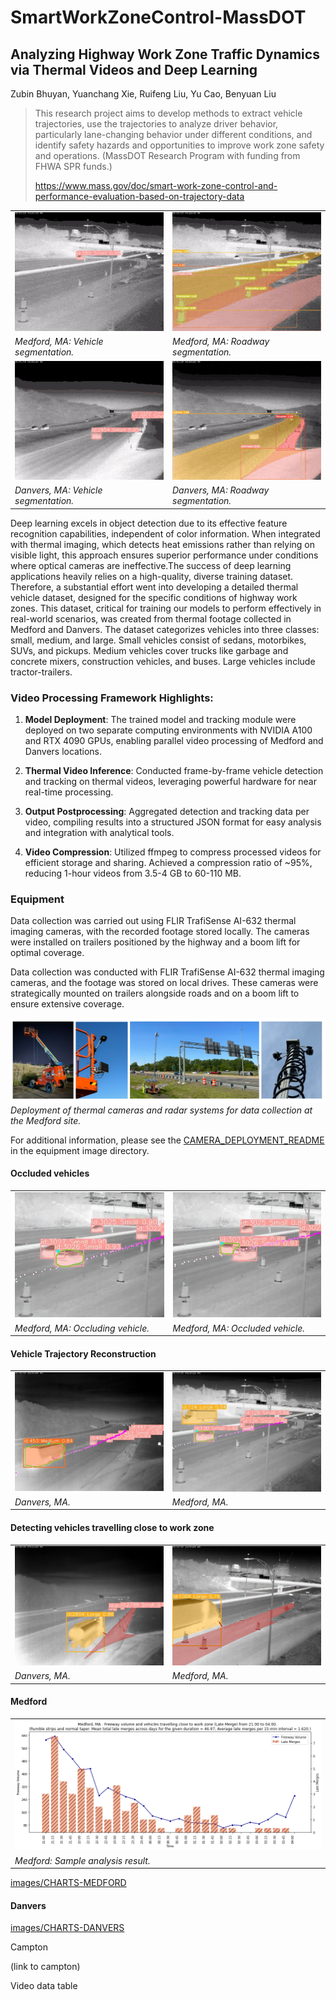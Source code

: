 # SmartWorkZoneControl-MassDOT

## Analyzing Highway Work Zone Traffic Dynamics via Thermal Videos and Deep Learning

Zubin Bhuyan, Yuanchang Xie, Ruifeng Liu, Yu Cao, Benyuan Liu

> This research project aims to develop methods to extract vehicle trajectories, use the trajectories to analyze driver behavior, particularly lane-changing behavior under different conditions, and identify safety hazards and opportunities to improve work zone safety and operations. (MassDOT Research Program with funding from FHWA SPR funds.)
>
> https://www.mass.gov/doc/smart-work-zone-control-and-performance-evaluation-based-on-trajectory-data


<table>
  <tr>
    <td> <img src="images/gif/Med-op-veh-Medford-2-COMP.gif"  alt="Andover-close call" ></td>
    <td> <img src="images/gif/Med-op-lane-Medford-2-COMP.gif" alt="Auburn-speed of vehicles" ></td>
   </tr> 
   <tr>
      <td><i>Medford, MA: Vehicle segmentation.</i></td>
      <td><i>Medford, MA: Roadway segmentation.</i> </td>
  </tr>
  <tr>
    <td> <img src="images/gif/Dan-op-veh-Danvers-2-COMP.gif"  alt="Andover-close call" ></td>
    <td> <img src="images/gif/Dan-op-lane-Danvers-2-COMP.gif" alt="Auburn-speed of vehicles" ></td>
   </tr> 
   <tr>
      <td><i>Danvers, MA: Vehicle segmentation.</i></td>
      <td><i>Danvers, MA:  Roadway segmentation.</i></td>
  </tr>
</table>

Deep learning excels in object detection due to its effective feature recognition capabilities, independent of color information. When integrated with thermal imaging, which detects heat emissions rather than relying on visible light, this approach ensures superior performance under conditions where optical cameras are ineffective.The success of deep learning applications heavily relies on a high-quality, diverse training dataset. Therefore, a substantial effort went into developing a detailed thermal vehicle dataset, designed for the specific conditions of highway work zones. This dataset, critical for training our models to perform effectively in real-world scenarios, was created from thermal footage collected in Medford and Danvers. The dataset categorizes vehicles into three classes: small, medium, and large. Small vehicles consist of sedans, motorbikes, SUVs, and pickups. Medium vehicles cover trucks like garbage and concrete mixers, construction vehicles, and buses. Large vehicles include tractor-trailers.

### Video Processing Framework Highlights:

1. **Model Deployment**: The trained model and tracking module were deployed on two separate computing environments with NVIDIA A100 and RTX 4090 GPUs, enabling parallel video processing of Medford and Danvers locations.

2. **Thermal Video Inference**: Conducted frame-by-frame vehicle detection and tracking on thermal videos, leveraging powerful hardware for near real-time processing.

3. **Output Postprocessing**: Aggregated detection and tracking data per video, compiling results into a structured JSON format for easy analysis and integration with analytical tools.

4. **Video Compression**: Utilized ffmpeg to compress processed videos for efficient storage and sharing. Achieved a compression ratio of ~95%, reducing 1-hour videos from 3.5-4 GB to 60-110 MB.

### Equipment
Data collection was carried out using FLIR TrafiSense AI-632 thermal imaging cameras, with the recorded footage stored locally. The cameras were installed on trailers positioned by the highway and a boom lift for optimal coverage.

Data collection was conducted with FLIR TrafiSense AI-632 thermal imaging cameras, and the footage was stored on local drives. These cameras were strategically mounted on trailers alongside roads and on a boom lift to ensure extensive coverage.

![Deployment of thermal cameras and radar systems for data collection at the Medford site](images/equipment/main_pg_eq.jpg)
*Deployment of thermal cameras and radar systems for data collection at the Medford site.*

For additional information, please see the [CAMERA_DEPLOYMENT_README](images/equipment/README.md) in the equipment image directory.




#### Occluded vehicles

<table>
  <tr>
    <td> <img src="images/occluded_veh/4a-0003026-Small-99734.jpg"  alt="Andover-close call"  width="320"></td>
    <td> <img src="images/occluded_veh/4b-0003027-Small-99746.jpg" alt="Auburn-speed of vehicles"  width="320"></td>
   </tr> 
   <tr>
      <td><i>Medford, MA: Occluding vehicle.</i></td>
      <td><i>Medford, MA: Occluded vehicle.</i> </td>
  </tr>
</table>



#### Vehicle Trajectory Reconstruction

<table>
  <tr>
    <td> <img src="images/trajectory-est/1a-0000453-Medium-50472.jpg"  alt="Andover-close call"  width="320"></td>
    <td> <img src="images/trajectory-est/1b-0000130-Small-2981.jpg" alt="Auburn-speed of vehicles"  width="320"></td>
   </tr> 
   <tr>
      <td><i>Danvers, MA.</i></td>
      <td><i>Medford, MA.</i> </td>
  </tr>
</table>


#### Detecting vehicles travelling close to work zone

<table>
  <tr>
    <td> <img src="images/near-WZ/D-5b-output_frame-2804-64660-Large.jpg"  alt="Andover-close call"  width="320"></td>
    <td> <img src="images/near-WZ/M-5a-output_frame-1009-48960-Large.jpg" alt="Auburn-speed of vehicles"  width="320"></td>
   </tr> 
   <tr>
      <td><i>Danvers, MA.</i></td>
      <td><i>Medford, MA.</i> </td>
  </tr>
</table>

#### Medford

<table>
  <tr>
    <td> <img src="images/CHARTS-MEDFORD/W1v2.png"  alt="Andover-close call"  width="600"></td>
   </tr> 
   <tr>
      <td><i>Medford: Sample analysis result.</i></td>
  </tr>
</table>

[images/CHARTS-MEDFORD](images/CHARTS-MEDFORD)


#### Danvers

[images/CHARTS-DANVERS](images/CHARTS-DANVERS)

Campton

(link to campton)

Video data table

